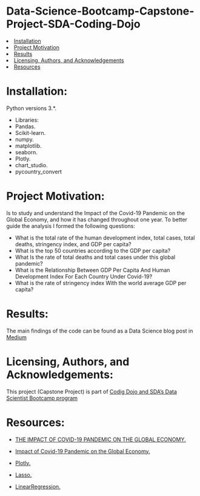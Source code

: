 # Data-Science-Bootcamp-Capstone-Project-SDA-Coding-Dojo
<li><a href="#Installation">Installation</a></li>
<li><a href="#Project Motivation">Project Motivation</a></li>
<li><a href="#Results">Results</a></li>
<li><a href="#Licensing, Authors, and Acknowledgements">Licensing, Authors, and Acknowledgements</a></li>
<li><a href="#Resources">Resources</a></li>


<a id='Installation'></a>
# Installation:
Python versions 3.*.
- Libraries:
- Pandas.
- Scikit-learn.
- numpy.
- matplotlib.
- seaborn.
- Plotly.
- chart_studio.
- pycountry_convert
<a id='Project Motivation'></a>
# Project Motivation:
Is to study and understand the Impact of the Covid-19 Pandemic on the Global Economy, and how it has changed throughout one year. To better guide the analysis I formed the following questions:

- What is the total rate of the human development index, total cases, total deaths, stringency index, and GDP per capita?
- What is the top 50 countries according to the GDP per capita?
- What Is the rate of total deaths and total cases under this global pandemic?
- What is the Relationship Between GDP Per Capita And Human Development Index For Each Country Under Covid-19?
- What is the rate of stringency index With the world average GDP per capita?

<a id='Results'></a>
# Results:
The main findings of the code can be found as a Data Science blog post in [Medium]()

<a id='Licensing, Authors, and Acknowledgements'></a>
# Licensing, Authors, and Acknowledgements:
This project (Capstone Project) is part of [Codig Dojo and SDA’s Data Scientist Bootcamp program](https://www.codingdojo.com/)

# Resources: 
<a id='Resources'></a>
- [THE IMPACT OF COVID-19 PANDEMIC ON THE GLOBAL ECONOMY.](http://www.conscientiabeam.com/pdf-files/eco/29/EFL20218(1)32-43.pdf)

- [Impact of Covid-19 Pandemic on the Global Economy.](https://www.kaggle.com/shashwatwork/impact-of-covid19-pandemic-on-the-global-economy/)

- [Plotly.](https://chart-studio.plotly.com/)
- [Lasso.](https://medium.com/all-about-ml/search?q=Lasso)
- [LinearRegression.](https://medium.com/all-about-ml/linear-regression-d41a6a5dcab6)



